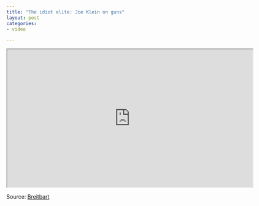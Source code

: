 ```yaml
---
title: "The idiot elite: Joe Klein on guns"
layout: post
categories:
- video

---
```


<iframe width="640" height="360" loading="lazy" src="https://www.mrctv.org/embed/120737" title="Joe Klein on guns" allowfullscreen></iframe>

Source: [Breitbart](https://www.breitbart.com/Breitbart-TV/2013/04/07/Joe-Klein-Gun-Advocates-Feed-People-Anti-American-Crap)
